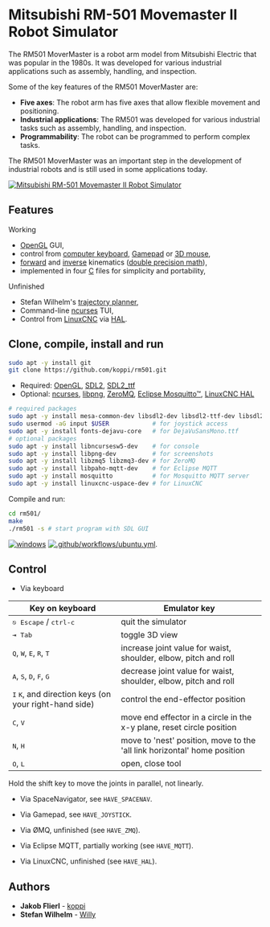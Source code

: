 # Mitsubishi RM-501 Movemaster II Robot Simulator

The RM501 MoverMaster is a robot arm model from Mitsubishi Electric that was popular in the 1980s. It was developed for various industrial applications such as assembly, handling, and inspection.

Some of the key features of the RM501 MoverMaster are:

- **Five axes**: The robot arm has five axes that allow flexible movement and positioning.
- **Industrial applications**: The RM501 was developed for various industrial tasks such as assembly, handling, and inspection.
- **Programmability**: The robot can be programmed to perform complex tasks.

The RM501 MoverMaster was an important step in the development of industrial robots and is still used in some applications today.

[![Mitsubishi RM-501 Movemaster II Robot Simulator](https://markdown-videos-api.jorgenkh.no/url?url=https%3A%2F%2Fwww.youtube.com%2Fwatch%3Fv%3DdLeDPIRKhOw)](https://www.youtube.com/watch?v=dLeDPIRKhOw)

## Features

Working
 * [OpenGL](https://www.opengl.org) GUI,
 * control from [computer keyboard](https://en.wikipedia.org/wiki/Computer_keyboard), [Gamepad](https://en.wikipedia.org/wiki/Gamepad) or [3D mouse](https://en.wikipedia.org/wiki/3Dconnexion),
 * [forward](https://en.wikipedia.org/wiki/Forward_kinematics) and [inverse](https://en.wikipedia.org/wiki/Inverse_kinematics) kinematics ([double precision math](https://en.wikipedia.org/wiki/Double-precision_floating-point_format)),
 * implemented in four [C](https://en.wikipedia.org/wiki/C_(programming_language)) files for simplicity and portability,

Unfinished
 * Stefan Wilhelm's [trajectory planner](https://atwillys.de/content/cc/trajectory-generator-in-c),
 * Command-line [ncurses](https://www.gnu.org/software/ncurses) TUI,
 * Control from [LinuxCNC](https://www.linuxcnc.org) via [HAL](https://linuxcnc.org/docs/html/hal/intro.html).

## Clone, compile, install and run

```bash
sudo apt -y install git 
git clone https://github.com/koppi/rm501.git
```

* Required: [OpenGL](https://www.opengl.org), [SDL2](https://www.libsdl.org), [SDL2_ttf](https://www.libsdl.org/projects/SDL_ttf)
* Optional: [ncurses](https://www.gnu.org/software/ncurses), [libpng](https://www.libpng.org), [ZeroMQ](https://zeromq.org), [Eclipse Mosquitto™](https://mosquitto.org), [LinuxCNC HAL](https://linuxcnc.org/docs/html/hal/tutorial.html)

```bash
# required packages
sudo apt -y install mesa-common-dev libsdl2-dev libsdl2-ttf-dev libsdl2-image-dev freeglut3-dev
sudo usermod -aG input $USER            # for joystick access
sudo apt -y install fonts-dejavu-core   # for DejaVuSansMono.ttf
# optional packages
sudo apt -y install libncursesw5-dev    # for console
sudo apt -y install libpng-dev          # for screenshots
sudo apt -y install libzmq5 libzmq3-dev # for ZeroMQ
sudo apt -y install libpaho-mqtt-dev    # for Eclipse MQTT
sudo apt -y install mosquitto           # for Mosquitto MQTT server
sudo apt -y install linuxcnc-uspace-dev # for LinuxCNC
```

Compile and run:

```bash
cd rm501/
make
./rm501 -s # start program with SDL GUI
```

[![windows](../../actions/workflows/windows.yml/badge.svg)](../../actions/workflows/windows.yml) [![.github/workflows/ubuntu.yml](../../actions/workflows/ubuntu.yml/badge.svg)](../../actions/workflows/ubuntu.yml).

## Control

* Via keyboard

| Key on keyboard | Emulator key       |
| --------------- | ------------------ |
| <kbd>⎋ Escape</kbd> / <kbd>ctrl-c</kbd> | quit the simulator |
| <kbd>⇥ Tab</kbd> | toggle 3D view |
| <kbd>Q</kbd>, <kbd>W</kbd>, <kbd>E</kbd>, <kbd>R</kbd>, <kbd>T</kbd>   | increase joint value for waist, shoulder, elbow, pitch and roll |
| <kbd>A</kbd>, <kbd>S</kbd>, <kbd>D</kbd>, <kbd>F</kbd>, <kbd>G</kbd>   | decrease joint value for waist, shoulder, elbow, pitch and roll |
| <kbd>I</kbd> <kbd>K</kbd>, and direction keys (on your right-hand side) | control the end-effector position |
| <kbd>C</kbd>, <kbd>V</kbd>            | move end effector in a circle in the x-y plane, reset circle position |
| <kbd>N</kbd>, <kbd>H</kbd>            | move to 'nest' position, move to the 'all link horizontal' home position |
| <kbd>O</kbd>, <kbd>L</kbd>            | open, close tool |
  
  Hold the shift key to move the joints in parallel, not linearly.
  
* Via SpaceNavigator, see ```HAVE_SPACENAV```.
  
* Via Gamepad, see ```HAVE_JOYSTICK```.
  
* Via ØMQ, unfinished (see ```HAVE_ZMQ```).

* Via Eclipse MQTT, partially working (see ```HAVE_MQTT```).

* Via LinuxCNC, unfinished (see ```HAVE_HAL```).

## Authors

* **Jakob Flierl** - [koppi](https://github.com/koppi)
* **Stefan Wilhelm** - [Willy](https://atwillys.de/content/cc/trajectory-generator-in-c)
